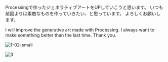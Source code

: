 
Processingで作ったジェネラティブアートをUPしていこうと思います。
いつも前回よりは素敵なものを作っていきたい、と思っています。
よろしくお願いします。

I will improve the generative art made with Processing.
I always want to make something better than the last time.
Thank you.

![1-02-small](https://user-images.githubusercontent.com/61370461/86305829-96feb500-bc4d-11ea-9a5f-d153e65c4de9.png)

![3](https://user-images.githubusercontent.com/61370461/86305332-62d6c480-bc4c-11ea-9534-ed61978bba6d.png)


